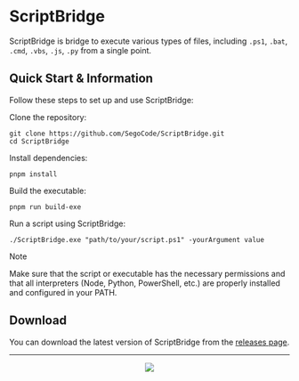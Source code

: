 # ScriptBridge

ScriptBridge is bridge to execute various types of files, including `.ps1`, `.bat`, `.cmd`, `.vbs`, `.js`, `.py` from a single point.

## Quick Start & Information

Follow these steps to set up and use ScriptBridge:

Clone the repository:
   ```shell
   git clone https://github.com/SegoCode/ScriptBridge.git
   cd ScriptBridge
   ```

Install dependencies:
   ```shell
   pnpm install
   ```

Build the executable:
   ```shell
   pnpm run build-exe
   ```

Run a script using ScriptBridge:
   ```shell
   ./ScriptBridge.exe "path/to/your/script.ps1" -yourArgument value
   ```

> [!NOTE]  
> Make sure that the script or executable has the necessary permissions and that all interpreters (Node, Python, PowerShell, etc.) are properly installed and configured in your PATH.

## Download

You can download the latest version of ScriptBridge from the [releases page](https://github.com/SegoCode/ScriptBridge/releases).

---
<p align="center"><a href="https://github.com/SegoCode/ScriptBridge/graphs/contributors">
  <img src="https://contrib.rocks/image?repo=SegoCode/ScriptBridge" />
</a></p>

